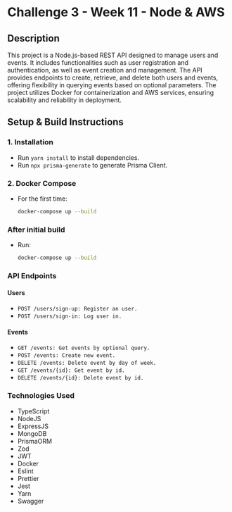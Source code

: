 # Challenge 3 - Week 11 - Node & AWS

## Description

This project is a Node.js-based REST API designed to manage users and events.
It includes functionalities such as user registration and authentication, as well as event creation and management.
The API provides endpoints to create, retrieve, and delete both users and events, offering flexibility in
querying events based on optional parameters. The project utilizes Docker for containerization and AWS services,
ensuring scalability and reliability in deployment.

## Setup & Build Instructions

### 1. Installation

- Run `yarn install` to install dependencies.
- Run `npx prisma-generate` to generate Prisma Client.

### 2. Docker Compose

- For the first time:

  ```bash
  docker-compose up --build

### After initial build

- Run:
  
   ```bash
  docker-compose up --build

### API Endpoints

#### Users

- `POST /users/sign-up: Register an user.`
- `POST /users/sign-in: Log user in.`

#### Events

- `GET /events: Get events by optional query.`
- `POST /events: Create new event.`
- `DELETE /events: Delete event by day of week.`
- `GET /events/{id}: Get event by id.`
- `DELETE /events/{id}: Delete event by id.`

### Technologies Used

- TypeScript
- NodeJS
- ExpressJS
- MongoDB
- PrismaORM
- Zod
- JWT
- Docker
- Eslint
- Prettier
- Jest
- Yarn
- Swagger

